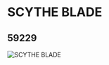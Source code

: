 # SCYTHE BLADE
## 59229
![SCYTHE BLADE](https://lc-www-live-s.legocdn.com/media/bricks/5/2/4509194.jpg)
